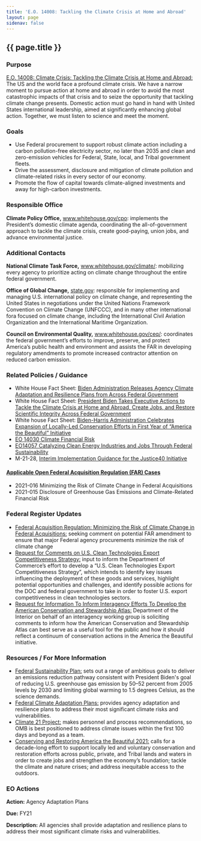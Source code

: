 ```yaml
---
title: 'E.O. 14008: Tackling the Climate Crisis at Home and Abroad'
layout: page
sidenav: false
---
```


<h2>{{ page.title }}</h2>

<section class="margin-top-3">
<h3>Purpose</h3>
<a href="https://www.federalregister.gov/documents/2021/02/01/2021-02177/tackling-the-climate-crisis-at-home-and-abroad">E.O. 14008: Climate Crisis: Tackling the Climate Crisis at Home and Abroad:</a> The US and the world face a profound climate crisis. We have a narrow moment to pursue action at home and abroad in order to avoid the most catastrophic impacts of that crisis and to seize the opportunity that tackling climate change presents. Domestic action must go hand in hand with United States international leadership, aimed at significantly enhancing global action. Together, we must listen to science and meet the moment.
</section>

<h3>Goals</h3>
<ul>
<li>Use Federal procurement to support robust climate action including a carbon pollution-free electricity sector, no later than 2035 and clean and zero-emission vehicles for Federal, State, local, and Tribal government fleets.</li>
<li>Drive the assessment, disclosure and mitigation of climate pollution and climate-related risks in every sector of our economy.</li>
<li>Promote the flow of capital towards climate-aligned investments and away for high-carbon investments.</li>
</ul>

<section class="margin-top-3">
<h3>Responsible Office</h3>
<strong>Climate Policy Office,</strong> <a href="www.whitehouse.gov/cpo">www.whitehouse.gov/cpo</a>: implements the President’s domestic climate agenda, coordinating the all-of-government approach to tackle the climate crisis, create good-paying, union jobs, and advance environmental justice.

<h3>Additional Contacts</h3>
<div>
<p><strong>National Climate Task Force,</strong> <a href="https://www.whitehouse.gov/climate/">www.whitehouse.gov/climate/</a>: mobilizing every agency to prioritize acting on climate change throughout the entire federal government.</p>
</div>

<div>
<p><strong>Office of Global Change,</strong> <a href="https://www.state.gov/bureaus-offices/under-secretary-for-economic-growth-energy-and-the-environment/bureau-of-oceans-and-international-environmental-and-scientific-affairs/office-of-global-change/">state.gov</a>: responsible for implementing and managing U.S. international policy on climate change, and representing the United States in negotiations under the United Nations Framework Convention on Climate Change (UNFCCC), and in many other international fora focused on climate change, including the International Civil Aviation Organization and the International Maritime Organization.</p>
</div>

<div>
<p><strong>Council on Environmental Quality,</strong> <a href="https://www.whitehouse.gov/ceq/">www.whitehouse.gov/ceq/</a>: coordinates the federal government’s efforts to improve, preserve, and protect America’s public health and environment and assists the FAR in developing regulatory amendments to promote increased contractor attention on reduced carbon emission.</p>
</div>
</section>

<h3>Related Policies / Guidance</h3>
<ul>
<li>White House Fact Sheet: <a href="https://www.whitehouse.gov/briefing-room/statements-releases/2021/10/07/fact-sheet-biden-administration-releases-agency-climate-adaptation-and-resilience-plans-from-across-federal-government/">Biden Administration Releases Agency Climate Adaptation and Resilience Plans from Across Federal Government</a></li>
<li>White House Fact Sheet: <a href="https://www.whitehouse.gov/briefing-room/statements-releases/2021/01/27/fact-sheet-president-biden-takes-executive-actions-to-tackle-the-climate-crisis-at-home-and-abroad-create-jobs-and-restore-scientific-integrity-across-federal-government/">President Biden Takes Executive Actions to Tackle the Climate Crisis at Home and Abroad, Create Jobs, and Restore Scientific Integrity Across Federal Government</a></li>
<li>White house Fact Sheet: <a href="https://www.whitehouse.gov/briefing-room/statements-releases/2021/12/20/fact-sheet-biden-harris-administration-celebrates-expansion-of-locally-led-conservation-efforts-in-first-year-of-america-the-beautiful-initiative/">Biden-⁠Harris Administration Celebrates Expansion of Locally-Led Conservation Efforts in First Year of “America the Beautiful” Initiative</a></li>
<li><a href="https://www.federalregister.gov/documents/2021/05/25/2021-11168/climate-related-financial-risk">EO 14030 Climate Financial Risk</a></li>
<li><a href="https://www.federalregister.gov/documents/2021/12/13/2021-27114/catalyzing-clean-energy-industries-and-jobs-through-federal-sustainability">EO14057 Catalyzing Clean Energy Industries and Jobs Through Federal Sustainability</a></li>
<li>M-21-28, <a href="https://www.whitehouse.gov/wp-content/uploads/2021/07/M-21-28.pdf">Interim Implementation Guidance for the Justice40 Initiative</a></li>
</ul>

<h4><a href="https://www.acq.osd.mil/dpap/dars/opencases/farcasenum/far.pdf">Applicable Open Federal Acquisition Regulation (FAR) Cases</a></h4>
<ul>
<li>2021-016 Minimizing the Risk of Climate Change in Federal Acquisitions</li>
<li>2021-015 Disclosure of Greenhouse Gas Emissions and Climate-Related Financial Risk</li>
</ul>

<h3>Federal Register Updates</h3>
<ul>
<li><a href="https://www.federalregister.gov/documents/2021/10/15/2021-22266/federal-acquisition-regulation-minimizing-the-risk-of-climate-change-in-federal-acquisitions">Federal Acquisition Regulation: Minimizing the Risk of Climate Change in Federal Acquisitions:</a> seeking comment on potential FAR amendment to ensure that major Federal agency procurements minimize the risk of climate change</li>
<li><a href="https://www.federalregister.gov/documents/2021/08/30/2021-18637/request-for-comments-on-us-clean-technologies-export-competitiveness-strategy">Request for Comments on U.S. Clean Technologies Export Competitiveness Strategy:</a> input to inform the Department of Commerce’s effort to develop a “U.S. Clean Technologies Export Competitiveness Strategy”, which intends to identify key issues influencing the deployment of these goods and services, highlight potential opportunities and challenges, and identify possible actions for the DOC and federal government to take in order to foster U.S. export competitiveness in clean technologies sectors.</li>
<li><a href="https://www.federalregister.gov/documents/2022/01/04/2021-28548/request-for-information-to-inform-interagency-efforts-to-develop-the-american-conservation-and">Request for Information To Inform Interagency Efforts To Develop the American Conservation and Stewardship Atlas:</a> Department of the Interior on behalf of an interagency working group is soliciting comments to inform how the American Conservation and Stewardship Atlas can best serve as a useful tool for the public and how it should reflect a continuum of conservation actions in the America the Beautiful initiative.</li>
</ul>

<h3>Resources / For More Information</h3>
<ul>
<li><a href="https://www.sustainability.gov/pdfs/federal-sustainability-plan.pdf">Federal Sustainability Plan:</a> sets out a range of ambitious goals to deliver an emissions reduction pathway consistent with President Biden's goal of reducing U.S. greenhouse gas emission by 50–52 percent from 2005 levels by 2030 and limiting global warming to 1.5 degrees Celsius, as the science demands.</li>
<li><a href="https://www.sustainability.gov/adaptation/">Federal Climate Adaptation Plans:</a> provides agency adaptation and resilience plans to address their most significant climate risks and vulnerabilities.</li> 
<li><a href="https://climate21.org/documents/C21_OMB.pdf">Climate 21 Project:</a> makes personnel and process recommendations, so OMB is best positioned to address climate issues within the first 100 days and beyond as a team.</li> 
<li><a href="https://www.doi.gov/sites/doi.gov/files/report-conserving-and-restoring-america-the-beautiful-2021.pdf">Conserving and Restoring America the Beautiful 2021:</a> calls for a decade-long effort to support locally led and voluntary conservation and restoration efforts across public, private, and Tribal lands and waters in order to create jobs and strengthen the economy’s foundation; tackle the climate and nature crises; and address inequitable access to the outdoors.</li>
</ul>

<h3>EO Actions</h3>
<p><strong>Action:</strong> Agency Adaptation Plans</p>
<p><strong>Due:</strong> FY21</p>
<p><strong>Description:</strong> All agencies shall provide adaptation and resilience plans to address their most significant climate risks and vulnerabilities.</p>